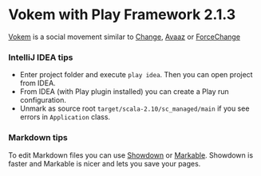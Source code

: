 Vokem with Play Framework 2.1.3
===============================

[Vokem] is a social movement similar to [Change], [Avaaz] or [ForceChange]

  [Vokem]: http://vokem.org
  [Change]: http://change.org
  [Avaaz]: http://avaaz.org
  [ForceChange]: http://forcechange.com

### IntelliJ IDEA tips

- Enter project folder and execute `play idea`. Then you can open project from IDEA.
- From IDEA (with Play plugin installed) you can create a Play run configuration.
- Unmark as source root `target/scala-2.10/sc_managed/main` if you see errors in `Application` class.

### Markdown tips

To edit Markdown files you can use [Showdown] or [Markable].
Showdown is faster and Markable is nicer and lets you save your pages.

  [Showdown]: http://softwaremaniacs.org/playground/showdown-highlight
  [Markable]: http://markable.in
